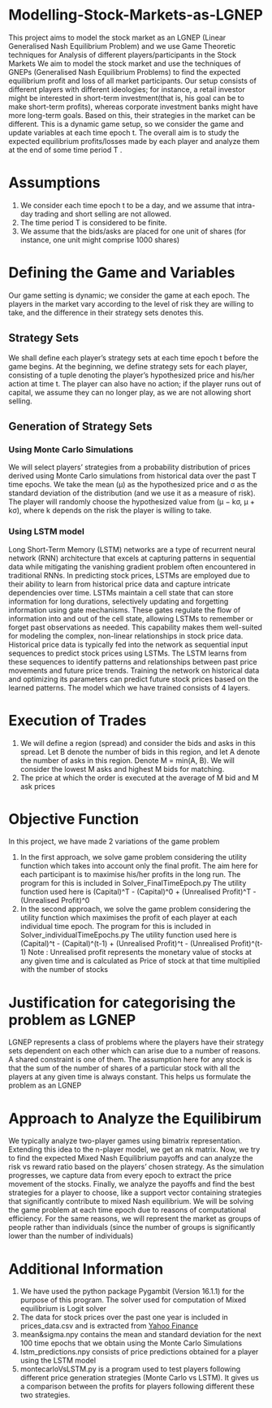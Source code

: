 # Modelling-Stock-Markets-as-LGNEP
This project aims to model the stock market as an LGNEP (Linear Generalised Nash Equilibrium Problem) and we use Game Theoretic techniques for Analysis of different players/participants in the Stock Markets
We aim to model the stock market and use the techniques of GNEPs (Generalised Nash Equilibrium Problems) to find the expected equilibrium profit and loss of all market participants. Our setup consists of different players with different ideologies; for instance, a retail investor might be interested in short-term investment(that is, his goal can be to make short-term profits), whereas corporate investment banks might have more long-term goals. Based on this, their strategies in the market can be different.
This is a dynamic game setup, so we consider the game and update variables at each time epoch t. The overall aim is to study the expected equilibrium profits/losses made by each player and analyze them at the end of some time period T .
# Assumptions
1. We consider each time epoch t to be a day, and we assume that intra-day trading and short selling are not allowed.
2. The time period T is considered to be finite.
3. We assume that the bids/asks are placed for one unit of shares (for instance, one unit might comprise 1000 shares)

# Defining the Game and Variables
Our game setting is dynamic; we consider the game at each epoch. The players in the market vary according to the level of risk they are willing to take, and the difference in their strategy sets denotes this.
## Strategy Sets
We shall define each player’s strategy sets at each time epoch t before the game begins. At the beginning, we define strategy sets for each player, consisting of a tuple denoting the player’s hypothesized price and his/her action at time t. The player can also have no action; if the player runs out of capital, we assume they can no longer play, as we are not allowing short selling.
## Generation of Strategy Sets
### Using Monte Carlo Simulations
We will select players’ strategies from a probability distribution of prices derived using Monte Carlo simulations from historical data over the past T time epochs. We take the mean (μ) as the hypothesized price and σ as the standard deviation of the distribution (and we use it as a measure of risk). The player will randomly choose the hypothesized value from (μ − kσ, μ + kσ), where k depends on the risk the player is willing to take.

### Using LSTM model
Long Short-Term Memory (LSTM) networks are a type of recurrent neural network (RNN) architecture that excels at capturing patterns in sequential data while mitigating the vanishing gradient problem often encountered in traditional
RNNs. In predicting stock prices, LSTMs are employed due to their ability to learn from historical price data and capture intricate dependencies over time. LSTMs maintain a cell state that can store information for long durations, selectively updating and forgetting information using gate mechanisms. These gates regulate the flow of information into and out of the cell state, allowing LSTMs to remember or forget past observations as needed. This capability makes them well-suited for modeling the complex, non-linear relationships in
stock price data. Historical price data is typically fed into the network as sequential input sequences to predict stock prices using LSTMs. The LSTM learns from these sequences to identify patterns and relationships between past price movements and future price trends. Training the network on historical data and optimizing its parameters can predict future stock prices based on the learned patterns. The model which we have trained consists of 4 layers.

# Execution of Trades
1. We will define a region (spread) and consider the bids and asks in this spread. Let B denote the number of bids in this region, and let A denote the number of asks in this region. Denote M = min(A, B). We will consider the lowest M asks and highest M bids for matching.
2. The price at which the order is executed at the average of M bid and M ask prices

# Objective Function
In this project, we have made 2 variations of the game problem
1. In the first approach, we solve game problem considering the utility function which takes into account only the final profit. The aim here for each participant is to maximise his/her profits in the long run. The program for this is included in Solver_FinalTimeEpoch.py
  The utility function used here is (Capital)^T - (Capital)^0 + (Unrealised Profit)^T - (Unrealised Profit)^0
3. In the second approach, we solve the game problem considering the utility function which maximises the profit of each player at each individual time epoch. The program for this is included in Solver_individualTimeEpochs.py
   The utility function used here is (Capital)^t - (Capital)^(t-1) + (Unrealised Profit)^t - (Unrealised Profit)^(t-1)
Note : Unrealised profit represents the monetary value of stocks at any given time and is calculated as Price of stock at that time multiplied with the number of stocks

# Justification for categorising the problem as LGNEP
LGNEP represents a class of problems where the players have their strategy sets dependent on each other which can arise due to a number of reasons. A shared constraint is one of them. The assumption here for any stock is that the sum of the number of shares of a particular stock with all the players at any given time is always constant. This helps us formulate the problem as an LGNEP

# Approach to Analyze the Equilibirum
We typically analyze two-player games using bimatrix representation. Extending this idea to the n-player model, we get an nk matrix. Now, we try to find the expected Mixed Nash Equilibrium payoffs and can analyze the risk vs reward ratio based on the players’ chosen strategy. As the simulation progresses, we capture data from every epoch to extract the price movement of the stocks. Finally, we analyze the payoffs and find the best strategies for a player to choose, like a support vector containing strategies that significantly contribute to mixed Nash equilibrium. We will be solving the game problem at each time epoch due to reasons of computational efficiency. For the same reasons, we will represent the market as groups of people rather than individuals (since the number of groups is significantly lower than the number of individuals)

# Additional Information
1. We have used the python package Pygambit (Version 16.1.1) for the purpose of this program. The solver used for computation of Mixed equilibrium is Logit solver
2. The data for stock prices over the past one year is included in prices_data.csv and is extracted from [Yahoo Finance](https://finance.yahoo.com/quote/GOOG/history?period1=1681171200&period2=1712793600)
3. mean&sigma.npy contains the mean and standard deviation for the next 100 time epochs that we obtain using the Monte Carlo Simulations
4. lstm_predictions.npy consists of price predictions obtained for a player using the LSTM model 
5. montecarloVsLSTM.py is a program used to test players following different price generation strategies (Monte Carlo vs LSTM). It gives us a comparison between the profits for players following different these two strategies.
